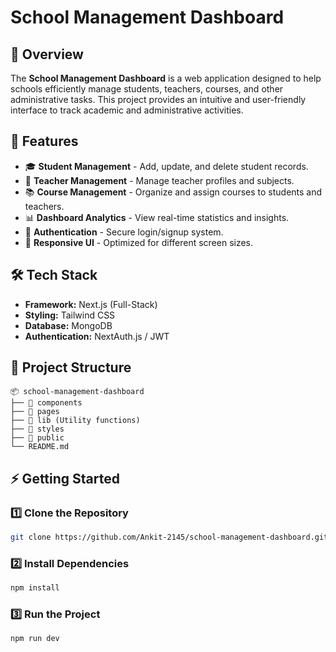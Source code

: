 # School Management Dashboard

## 📌 Overview

The **School Management Dashboard** is a web application designed to help schools efficiently manage students, teachers, courses, and other administrative tasks. This project provides an intuitive and user-friendly interface to track academic and administrative activities.

## 🚀 Features

- 🎓 **Student Management** - Add, update, and delete student records.
- 🏫 **Teacher Management** - Manage teacher profiles and subjects.
- 📚 **Course Management** - Organize and assign courses to students and teachers.
- 📊 **Dashboard Analytics** - View real-time statistics and insights.
- 🔐 **Authentication** - Secure login/signup system.
- 🎨 **Responsive UI** - Optimized for different screen sizes.

## 🛠️ Tech Stack

- **Framework:** Next.js (Full-Stack)
- **Styling:** Tailwind CSS
- **Database:** MongoDB
- **Authentication:** NextAuth.js / JWT

## 📂 Project Structure

```
📦 school-management-dashboard
├── 📁 components
├── 📁 pages
├── 📁 lib (Utility functions)
├── 📁 styles
├── 📁 public
└── README.md
```

## ⚡ Getting Started

### 1️⃣ Clone the Repository

```bash
git clone https://github.com/Ankit-2145/school-management-dashboard.git
```

### 2️⃣ Install Dependencies

```bash
npm install
```

### 3️⃣ Run the Project

```bash
npm run dev
```
